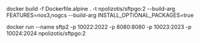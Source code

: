 docker build -f Dockerfile.alpine .  -t npolizotis/sftpgo:2 --build-arg FEATURES=nos3,nogcs --build-arg INSTALL_OPTIONAL_PACKAGES=true

docker run --name sftp2 -p 10022:2022 -p 8080:8080 -p 10023:2023 -p 10024:2024 npolizotis/sftpgo:2

